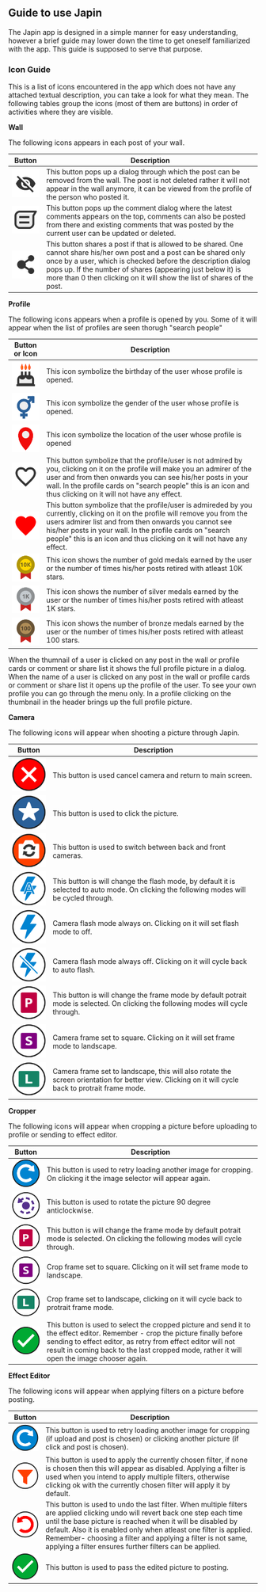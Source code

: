 ## Guide to use Japin
The Japin app is designed in a simple manner for easy understanding, however a brief guide may lower down the time to get oneself familiarized with the app. This guide is supposed to serve that purpose.

### Icon Guide
This is a list of icons encountered in the app which does not have any attached textual description, you can take a look for what they mean. The following tables group the icons (most of them are buttons) in order of activities where they are visible.

**Wall**

The following icons appears in each post of your wall.

Button | Description
------------ | -------------
![](/images/visibility.png) | This button pops up a dialog through which the post can be removed from the wall. The post is not deleted rather it will not appear in the wall anymore, it can be viewed from the profile of the person who posted it.
![](/images/comment.png) | This button pops up the comment dialog where the latest comments appears on the top, comments can also be posted from there and existing comments that was posted by the current user can be updated or deleted.
![](/images/share_post.png) | This button shares a post if that is allowed to be shared. One cannot share his/her own post and a post can be shared only once by a user, which is checked before the description dialog pops up. If the number of shares (appearing just below it) is more than 0 then clicking on it will show the list of shares of the post.

**Profile**

The following icons appears when a profile is opened by you. Some of it will appear when the list of profiles are seen thorugh "search people"

Button or Icon | Description
------------ | -------------
![](/images/birthday.png) | This icon symbolize the birthday of the user whose profile is opened.
![](/images/gender.png) | This icon symbolize the gender of the user whose profile is opened.
![](/images/location.png) | This icon symbolize the location of the user whose profile is opened
![](/images/heart_off.png) | This button symbolize that the profile/user is not admired by you, clicking on it on the profile will make you an admirer of the user and from then onwards you can see his/her posts in your wall. In the profile cards on "search people" this is an icon and thus clicking on it will not have any effect.
![](/images/heart_on.png) | This button symbolize that the profile/user is admireded by you currently, clicking on it on the profile will remove you from the users admirer list and from then onwards you cannot see his/her posts in your wall. In the profile cards on "search people" this is an icon and thus clicking on it will not have any effect.
![](/images/medal_gold.png) | This icon shows the number of gold medals earned by the user or the number of times his/her posts retired with atleast 10K stars.
![](/images/medal_silver.png) | This icon shows the number of silver medals earned by the user or the number of times his/her posts retired with atleast 1K stars.
![](/images/medal_bronze.png) | This icon shows the number of bronze medals earned by the user or the number of times his/her posts retired with atleast 100 stars.

When the thumnail of a user is clicked on any post in the wall or profile cards or comment or share list it shows the full profile picture in a dialog. When the name of a user is clicked on any post in the wall or profile cards or comment or share list it opens up the profile of the user. To see your own profile you can go through the menu only. In a profile clicking on the thumbnail in the header brings up the full profile picture.


**Camera**

The following icons will appear when shooting a picture through Japin.

Button | Description
------------ | -------------
![](/images/cam_cancel.png) | This button is used cancel camera and return to main screen.
![](/images/cam_click.png) | This button is used to click the picture.
![](/images/cam_rotate.png) | This button is used to switch between back and front cameras.
![](/images/cam_flash_auto.png) | This button is will change the flash mode, by default it is selected to auto mode. On clicking the following modes will be cycled through.
![](/images/cam_flash_on.png) | Camera flash mode always on. Clicking on it will set flash mode to off.
![](/images/cam_flash_off.png) | Camera flash mode always off. Clicking on it will cycle back to auto flash.
![](/images/cam_orientation_portrait.png) | This button is will change the frame mode by default potrait mode is selected. On clicking the following modes will cycle through.
![](/images/cam_orientation_square.png) | Camera frame set to square. Clicking on it will set frame mode to landscape.
![](/images/cam_orientation_landscape.png) | Camera frame set to landscape, this will also rotate the screen orientation for better view. Clicking on it will cycle back to protrait frame mode. 

**Cropper**

The following icons will appear when cropping a picture before uploading to profile or sending to effect editor.

Button | Description
------------ | -------------
![](/images/cam_retry.png) | This button is used to retry loading another image for cropping. On clicking it the image selector will appear again.
![](/images/cam_rotate_image.png) | This button is used to rotate the picture 90 degree anticlockwise.
![](/images/cam_orientation_portrait.png) | This button is will change the frame mode by default potrait mode is selected. On clicking the following modes will cycle through.
![](/images/cam_orientation_square.png) | Crop frame set to square. Clicking on it will set frame mode to landscape.
![](/images/cam_orientation_landscape.png) | Crop frame set to landscape, clicking on it will cycle back to protrait frame mode. 
![](/images/cam_ok.png) | This button is used to select the cropped picture and send it to the effect editor. Remember - crop the picture finally before sending to effect editor, as retry from effect editor will not result in coming back to the last cropped mode, rather it will open the image chooser again.

**Effect Editor**

The following icons will appear when applying filters on a picture before posting.

Button | Description
------------ | -------------
![](/images/cam_retry.png) | This button is used to retry loading another image for cropping (if upload and post is chosen) or clicking another picture (if click and post is chosen).
![](/images/cam_filter.png) | This button is used to apply the currently chosen filter, if none is chosen then this will appear as disabled. Applying a filter is used when you intend to apply multiple filters, otherwise clicking ok with the currently chosen filter will apply it by default.
![](/images/cam_undo.png) | This button is used to undo the last filter. When multiple filters are applied clicking undo will revert back one step each time until the base picture is reached when it will be disabled by default. Also it is enabled only when atleast one filter is applied. Remember- choosing a filter and applying a filter is not same, applying a filter ensures further filters can be applied.
![](/images/cam_ok.png) | This button is used to pass the edited picture to posting. 


 



